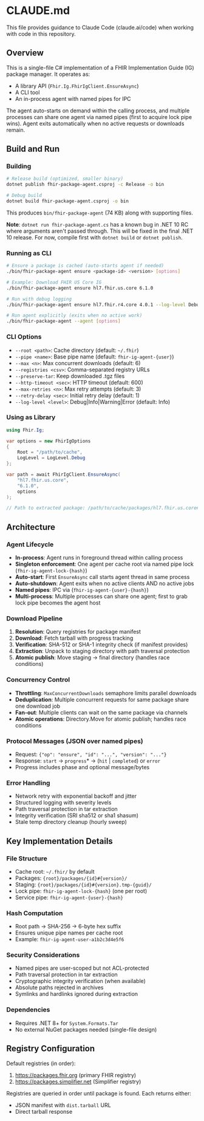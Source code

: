 # CLAUDE.md

This file provides guidance to Claude Code (claude.ai/code) when working with code in this repository.

## Overview

This is a single-file C# implementation of a FHIR Implementation Guide (IG) package manager. It operates as:
- A library API (`Fhir.Ig.FhirIgClient.EnsureAsync`)
- A CLI tool
- An in-process agent with named pipes for IPC

The agent auto-starts on demand within the calling process, and multiple processes can share one agent via named pipes (first to acquire lock pipe wins). Agent exits automatically when no active requests or downloads remain.

## Build and Run

### Building
```bash
# Release build (optimized, smaller binary)
dotnet publish fhir-package-agent.csproj -c Release -o bin

# Debug build
dotnet build fhir-package-agent.csproj -o bin
```

This produces `bin/fhir-package-agent` (74 KB) along with supporting files.

**Note**: `dotnet run fhir-package-agent.cs` has a known bug in .NET 10 RC where arguments aren't passed through. This will be fixed in the final .NET 10 release. For now, compile first with `dotnet build` or `dotnet publish`.

### Running as CLI
```bash
# Ensure a package is cached (auto-starts agent if needed)
./bin/fhir-package-agent ensure <package-id> <version> [options]

# Example: Download FHIR US Core IG
./bin/fhir-package-agent ensure hl7.fhir.us.core 6.1.0

# Run with debug logging
./bin/fhir-package-agent ensure hl7.fhir.r4.core 4.0.1 --log-level Debug

# Run agent explicitly (exits when no active work)
./bin/fhir-package-agent --agent [options]
```

### CLI Options
- `--root <path>`: Cache directory (default: `~/.fhir`)
- `--pipe <name>`: Base pipe name (default: `fhir-ig-agent-{user}`)
- `--max <n>`: Max concurrent downloads (default: 6)
- `--registries <csv>`: Comma-separated registry URLs
- `--preserve-tar`: Keep downloaded .tgz files
- `--http-timeout <sec>`: HTTP timeout (default: 600)
- `--max-retries <n>`: Max retry attempts (default: 3)
- `--retry-delay <sec>`: Initial retry delay (default: 1)
- `--log-level <level>`: Debug|Info|Warning|Error (default: Info)

### Using as Library
```csharp
using Fhir.Ig;

var options = new FhirIgOptions
{
    Root = "/path/to/cache",
    LogLevel = LogLevel.Debug
};

var path = await FhirIgClient.EnsureAsync(
    "hl7.fhir.us.core",
    "6.1.0",
    options
);

// Path to extracted package: /path/to/cache/packages/hl7.fhir.us.core#6.1.0
```

## Architecture

### Agent Lifecycle
- **In-process**: Agent runs in foreground thread within calling process
- **Singleton enforcement**: One agent per cache root via named pipe lock (`fhir-ig-agent-lock-{hash}`)
- **Auto-start**: First `EnsureAsync` call starts agent thread in same process
- **Auto-shutdown**: Agent exits when no active clients AND no active jobs
- **Named pipes**: IPC via (`fhir-ig-agent-{user}-{hash}`)
- **Multi-process**: Multiple processes can share one agent; first to grab lock pipe becomes the agent host

### Download Pipeline
1. **Resolution**: Query registries for package manifest
2. **Download**: Fetch tarball with progress tracking
3. **Verification**: SHA-512 or SHA-1 integrity check (if manifest provides)
4. **Extraction**: Unpack to staging directory with path traversal protection
5. **Atomic publish**: Move staging → final directory (handles race conditions)

### Concurrency Control
- **Throttling**: `MaxConcurrentDownloads` semaphore limits parallel downloads
- **Deduplication**: Multiple concurrent requests for same package share one download job
- **Fan-out**: Multiple clients can wait on the same package via channels
- **Atomic operations**: Directory.Move for atomic publish; handles race conditions

### Protocol Messages (JSON over named pipes)
- Request: `{"op": "ensure", "id": "...", "version": "..."}`
- Response: `start` → `progress`* → (`hit` | `completed`) or `error`
- Progress includes phase and optional message/bytes

### Error Handling
- Network retry with exponential backoff and jitter
- Structured logging with severity levels
- Path traversal protection in tar extraction
- Integrity verification (SRI sha512 or sha1 shasum)
- Stale temp directory cleanup (hourly sweep)

## Key Implementation Details

### File Structure
- Cache root: `~/.fhir/` by default
- Packages: `{root}/packages/{id}#{version}/`
- Staging: `{root}/packages/{id}#{version}.tmp-{guid}/`
- Lock pipe: `fhir-ig-agent-lock-{hash}` (one per root)
- Service pipe: `fhir-ig-agent-{user}-{hash}`

### Hash Computation
- Root path → SHA-256 → 6-byte hex suffix
- Ensures unique pipe names per cache root
- Example: `fhir-ig-agent-user-a1b2c3d4e5f6`

### Security Considerations
- Named pipes are user-scoped but not ACL-protected
- Path traversal protection in tar extraction
- Cryptographic integrity verification (when available)
- Absolute paths rejected in archives
- Symlinks and hardlinks ignored during extraction

### Dependencies
- Requires .NET 8+ for `System.Formats.Tar`
- No external NuGet packages needed (single-file design)

## Registry Configuration

Default registries (in order):
1. https://packages.fhir.org (primary FHIR registry)
2. https://packages.simplifier.net (Simplifier registry)

Registries are queried in order until package is found. Each returns either:
- JSON manifest with `dist.tarball` URL
- Direct tarball response